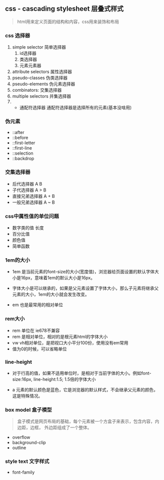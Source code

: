 ## css - cascading stylesheet 层叠式样式
> html用来定义页面的结构和内容，css用来装饰和布局

### css 选择器
1. simple selector 简单选择器
   1. id选择器
   2. 类选择器
   3. 元素元素器
2. attribute selectors 属性选择器
3. pseudo-classes  伪类选择器
4. pseudo-elements 伪元素选择器
5. combinators:  交集选择器
6. multiple selectors 并集选择器
7. * 通配符选择器 通配符选择器是选择所有的元素(基本没啥用)


### 伪元素
* ::after
* ::before
* ::first-letter
* ::first-line
* ::selection
* ::backdrop

### 交集选择器
* 后代选择器 A B
* 子代选择器 A > B
* 直接兄弟选择器 A + B
* 一般兄弟选择器 A ~ B


### css中属性值的单位问题
* 数字类的值  长度
* 百分比值
* 颜色值
* 简单函数

### 1em的大小
* 1em 是当前元素的font-size的大小(宽度值)，浏览器给页面设置的默认字体大小是16px，意味着1em的默认大小是16px。

* 字体大小是可以继承的，如果是父元素设置了字体大小，那么子元素将继承父元素的大小，1em的大小就会发生改变。

* em 也是最常用的相对单位

### rem大小

* rem 单位在 ie678不兼容
* rem 是相对单位，相对的是根元素html的字体大小
* vw vh相对单位，是把视口大小平分100份，使用没有em常用
* 值为0的时候，可以省略单位

### line-height
* 对于行高的值，如果不适用单位时，是相对于当前字体的大小。例如font-size:16px, line-height:1.5; 1.5倍的字体大小

* a 元素的默认颜色是蓝色，它是浏览器的默认样式，不会继承父元素的颜色，这是特殊情况。


### box model 盒子模型
> 盒子模式是网页布局的基础，每个元素被一个方盒子来表示，包含内容，内边距，边框， 外边距组成了一个整体。
* overflow
* background-clip
* outline

### style text  文字样式

* font-family












